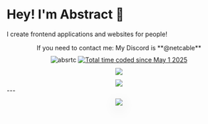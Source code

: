 # Hey! I'm Abstract 👋
I create frontend applications and websites for people!

<div align="center" style="margin-top: 10px">
If you need to contact me: My Discord is **@netcable**
</div>

<div align="center" style="margin-top: 10px">
    <img src="https://komarev.com/ghpvc/?username=absrtc&label=Profile%20views&color=157fec&style=flat" alt="absrtc" />
    <a href="https://wakatime.com/@5d94cee4-0f58-46bb-a593-b5e5e1bcc61a"><img src="https://wakatime.com/badge/user/5d94cee4-0f58-46bb-a593-b5e5e1bcc61a.svg" alt="Total time coded since May 1 2025" /></a>
</div>

<div align="center" style="margin-top: 10px">
    <img src="https://lanyard.cnrad.dev/api/699353540585586759?borderRadius=8px&theme=dark">
</div>

<div align="center" style="margin-top: 10px">
    <img src="https://github-readme-stats.vercel.app/api/top-langs/?username=absrtc&layout=compact&theme=highcontrast&hide_border=true%22">
</div>
---

<div align="center">
    <img 
        src="https://github-readme-stats.vercel.app/api?username=absrtc&show_icons=true&theme=dark&hide_border=false&title_color=58A6FF" 
        style="margin: 10px 0; box-shadow: 0 8px 30px rgba(0, 0, 0, 0.12);">
</div>
